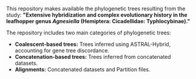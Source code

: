 This repository makes available the phylogenetic trees resulting from the study: **"Extensive hybridization and complex evolutionary history in the leafhopper genus *Agnesiella* (Hemiptera: Cicadellidae: Typhlocybinae)."**

The repository includes two main categories of phylogenetic trees:
- **Coalescent-based trees:**  Trees inferred using ASTRAL-Hybrid, accounting for gene tree discordance.
- **Concatenation-based trees:** Trees inferred from concatenated datasets.
- **Alignments:** Concatenated datasets and Partition files.
